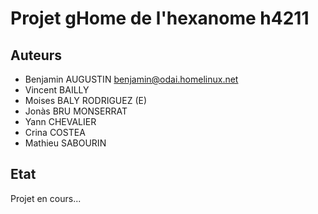 # Projet gHome de l'hexanome h4211 #

## Auteurs ##
- Benjamin AUGUSTIN <benjamin@odai.homelinux.net>
- Vincent BAILLY
- Moises BALY RODRIGUEZ (E)
- Jonàs BRU MONSERRAT
- Yann CHEVALIER
- Crina COSTEA
- Mathieu SABOURIN


## Etat ##
Projet en cours...

